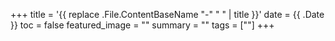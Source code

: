 +++
title = '{{ replace .File.ContentBaseName "-" " " | title }}'
date = {{ .Date }}
toc = false
featured_image = ""
summary = ""
tags = [""]
+++
